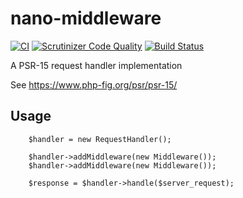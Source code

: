 # nano-middleware
[![CI](https://github.com/Logifire/nano-middleware/actions/workflows/ci.yml/badge.svg)](https://github.com/Logifire/nano-middleware/actions/workflows/ci.yml)
[![Scrutinizer Code Quality](https://scrutinizer-ci.com/g/Logifire/naive-middleware/badges/quality-score.png?b=master)](https://scrutinizer-ci.com/g/Logifire/naive-middleware/?branch=master)
[![Build Status](https://scrutinizer-ci.com/g/Logifire/naive-middleware/badges/build.png?b=master)](https://scrutinizer-ci.com/g/Logifire/naive-middleware/build-status/master)

A PSR-15 request handler implementation

See https://www.php-fig.org/psr/psr-15/

## Usage

```
    $handler = new RequestHandler();

    $handler->addMiddleware(new Middleware());
    $handler->addMiddleware(new Middleware());

    $response = $handler->handle($server_request);
```
